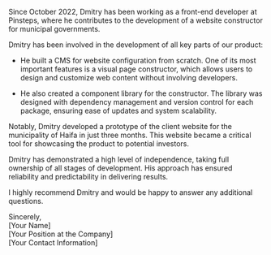 Since October 2022, Dmitry has been working as a front-end developer at Pinsteps, where he contributes to the development of a website constructor for municipal governments.

Dmitry has been involved in the development of all key parts of our product:

- He built a CMS for website configuration from scratch. One of its most important features is a visual page constructor, which allows users to design and customize web content without involving developers.

- He also created a component library for the constructor. The library was designed with dependency management and version control for each package, ensuring ease of updates and system scalability.

Notably, Dmitry developed a prototype of the client website for the municipality of Haifa in just three months. This website became a critical tool for showcasing the product to potential investors.

Dmitry has demonstrated a high level of independence, taking full ownership of all stages of development. His approach has ensured reliability and predictability in delivering results.

I highly recommend Dmitry and would be happy to answer any additional questions.

Sincerely,  
[Your Name]  
[Your Position at the Company]  
[Your Contact Information]  